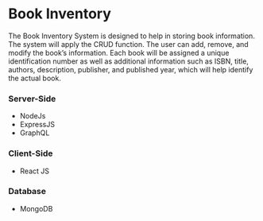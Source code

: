 # Book Inventory 

The Book Inventory System is designed to help in storing book information. The system will apply the CRUD function. The user can add, remove, and modify the book’s information. Each book will be assigned a unique identification number as well as additional information such as ISBN, title, authors, description, publisher, and published year, which will help identify the actual book.



### Server-Side 
* NodeJs
* ExpressJS
* GraphQL


### Client-Side 
* React JS


### Database
* MongoDB


